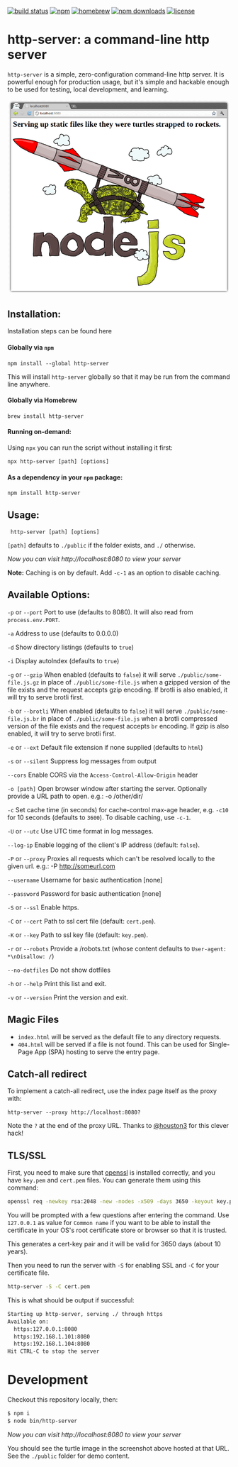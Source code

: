 [![build status](https://img.shields.io/travis/http-party/http-server.svg?style=flat-square)](https://travis-ci.org/http-party/http-server)
[![npm](https://img.shields.io/npm/v/http-server.svg?style=flat-square)](https://www.npmjs.com/package/http-server) [![homebrew](https://img.shields.io/homebrew/v/http-server?style=flat-square)](https://formulae.brew.sh/formula/http-server) [![npm downloads](https://img.shields.io/npm/dm/http-server?color=blue&label=npm%20downloads&style=flat-square)](https://www.npmjs.com/package/http-server)
[![license](https://img.shields.io/github/license/http-party/http-server.svg?style=flat-square)](https://github.com/http-party/http-server)

# http-server: a command-line http server

`http-server` is a simple, zero-configuration command-line http server.  It is powerful enough for production usage, but it's simple and hackable enough to be used for testing, local development, and learning.

![Example of running http-server](https://github.com/http-party/http-server/raw/master/screenshots/public.png)

## Installation:
Installation steps can be found here
 
#### Globally via `npm`

    npm install --global http-server

This will install `http-server` globally so that it may be run from the command line anywhere.

#### Globally via Homebrew

    brew install http-server

#### Running on-demand:

Using `npx` you can run the script without installing it first:

    npx http-server [path] [options]
     
#### As a dependency in your `npm` package:

    npm install http-server

## Usage:

     http-server [path] [options]

`[path]` defaults to `./public` if the folder exists, and `./` otherwise.

*Now you can visit http://localhost:8080 to view your server*

**Note:** Caching is on by default. Add `-c-1` as an option to disable caching.

## Available Options:

`-p` or `--port` Port to use (defaults to 8080). It will also read from `process.env.PORT`.

`-a` Address to use (defaults to 0.0.0.0)

`-d` Show directory listings (defaults to `true`)

`-i` Display autoIndex (defaults to `true`)

`-g` or `--gzip` When enabled (defaults to `false`) it will serve `./public/some-file.js.gz` in place of `./public/some-file.js` when a gzipped version of the file exists and the request accepts gzip encoding. If brotli is also enabled, it will try to serve brotli first.

`-b` or `--brotli` When enabled (defaults to `false`) it will serve `./public/some-file.js.br` in place of `./public/some-file.js` when a brotli compressed version of the file exists and the request accepts `br` encoding. If gzip is also enabled, it will try to serve brotli first.

`-e` or `--ext` Default file extension if none supplied (defaults to `html`)

`-s` or `--silent` Suppress log messages from output

`--cors` Enable CORS via the `Access-Control-Allow-Origin` header

`-o [path]` Open browser window after starting the server. Optionally provide a URL path to open. e.g.: -o /other/dir/

`-c` Set cache time (in seconds) for cache-control max-age header, e.g. `-c10` for 10 seconds (defaults to `3600`). To disable caching, use `-c-1`.

`-U` or `--utc` Use UTC time format in log messages.

`--log-ip` Enable logging of the client's IP address (default: `false`).

`-P` or `--proxy` Proxies all requests which can't be resolved locally to the given url. e.g.: -P http://someurl.com

`--username` Username for basic authentication [none]

`--password` Password for basic authentication [none]

`-S` or `--ssl` Enable https.

`-C` or `--cert` Path to ssl cert file (default: `cert.pem`).

`-K` or `--key` Path to ssl key file (default: `key.pem`).

`-r` or `--robots` Provide a /robots.txt (whose content defaults to `User-agent: *\nDisallow: /`)

`--no-dotfiles` Do not show dotfiles

`-h` or `--help` Print this list and exit.

`-v` or `--version` Print the version and exit.

## Magic Files

- `index.html` will be served as the default file to any directory requests.
- `404.html` will be served if a file is not found. This can be used for Single-Page App (SPA) hosting to serve the entry page.

## Catch-all redirect

To implement a catch-all redirect, use the index page itself as the proxy with:

```
http-server --proxy http://localhost:8080?
```

Note the `?` at the end of the proxy URL. Thanks to [@houston3](https://github.com/houston3) for this clever hack!

## TLS/SSL

First, you need to make sure that [openssl](https://github.com/openssl/openssl) is installed correctly, and you have `key.pem` and `cert.pem` files. You can generate them using this command:

``` sh
openssl req -newkey rsa:2048 -new -nodes -x509 -days 3650 -keyout key.pem -out cert.pem
```

You will be prompted with a few questions after entering the command. Use `127.0.0.1` as value for `Common name` if you want to be able to install the certificate in your OS's root certificate store or browser so that it is trusted.

This generates a cert-key pair and it will be valid for 3650 days (about 10 years).

Then you need to run the server with `-S` for enabling SSL and `-C` for your certificate file.

``` sh
http-server -S -C cert.pem
```

This is what should be output if successful:

``` sh
Starting up http-server, serving ./ through https
Available on:
  https:127.0.0.1:8080
  https:192.168.1.101:8080
  https:192.168.1.104:8080
Hit CTRL-C to stop the server
```

# Development

Checkout this repository locally, then:

```sh
$ npm i
$ node bin/http-server
```

*Now you can visit http://localhost:8080 to view your server*

You should see the turtle image in the screenshot above hosted at that URL. See
the `./public` folder for demo content.
